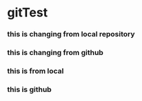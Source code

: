 # gitTest
### this is changing from local repository

### this is changing from github
### this is from local
### this is github
